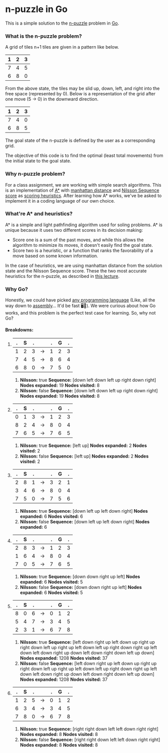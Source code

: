# n-puzzle in Go
This is a simple solution to the [n-puzzle](https://en.wikipedia.org/wiki/N-puzzle) problem in [Go](https://en.wikipedia.org/wiki/Go_(programming_language)).

### What is the n-puzzle problem?

A grid of tiles n+1 tiles are given in a pattern like below.

1|2|3
-|-|-
7|4|5
6|8|0

From the above state, the tiles may be slid up, down, left, and right into the free space (represented by 0). Below is a representation of the grid after one move (5 -> 0) in the downward direction.

1|2|3
-|-|-
7|4|0
6|8|5

The goal state of the n-puzzle is defined by the user as a corresponding grid. 

The objective of this code is to find the optimal (least total movements) from the initial state to the goal state.

### Why n-puzzle problem?
For a class assignment, we are working with simple search algorithms. This is an implementation of [A*](https://en.wikipedia.org/wiki/A*_search_algorithm) with [manhattan distance](https://en.wikipedia.org/wiki/Manhattan_distance) and [Nilsson Sequence score](https://www.cse.iitk.ac.in/users/cs365/2009/ppt/13jan_Aman.pdf#page=7) as [scoring heuristics](https://en.wikipedia.org/wiki/Heuristic_(computer_science)). After learning how A* works, we've be asked to implement it in a coding language of our own choice.

### What're A* and heuristics?
A* is a simple and light pathfinding algorithm used for soling problems. A* is unique because it uses two different scores in its decision making:
* Score one is a sum of the past moves, and while this allows the algorithm to minimize its moves, it doesn't easily find the goal state. 
* Score two is a heuristic, or a function that ranks the favorability of a move based on some known information. 

In the case of heuristics, we are using manhattan distance from the solution state and the Nilsson Sequence score. These the two most accurate heuristics for the n-puzzle, as described in [this lecture](https://www.cse.iitk.ac.in/users/cs365/2009/ppt/13jan_Aman.pdf).

### Why Go?
Honestly, we could have picked [any programming language](https://en.wikipedia.org/wiki/List_of_programming_languages) (Like, all the way down to [assembly](https://en.wikipedia.org/wiki/Assembly_language)... It'd be fast 🖥💨). We were curious about how Go works, and this problem is the perfect test case for learning. So, why not Go?

#### Breakdowns:

1)
    .| **S** |.||.| **G** |.
    -|-|-|-|-|-|-
     1 | 2 | 3 |->| 1 | 2 | 3
     7 | 4 | 5 |->| 8 | 6 | 4
     6 | 8 | 0 |->| 7 | 5 | 0
    1) **Nilsson:** true 
    **Sequence:** [down left down left up right down right] 
    **Nodes expanded:** 19 
    **Nodes visited:** 8
    1) **Nilsson:** false 
    **Sequence:** [down left down left up right down right] 
    **Nodes expanded:** 19 
    **Nodes visited:** 8

2) 
    .| **S** |.||.| **G** |.
    -|-|-|-|-|-|-
     0 | 1 | 3 |->| 1 | 2 | 3
     8 | 2 | 4 |->| 8 | 0 | 4
     7 | 6 | 5 |->| 7 | 6 | 5
    1) **Nilsson:** true 
    **Sequence:** [left up] 
    **Nodes expanded:** 2 
    **Nodes visited:** 2
    1) **Nilsson:** false 
    **Sequence:** [left up] 
    **Nodes expanded:** 2 
    **Nodes visited:** 2

3)  
    .| **S** |.||.| **G** |.
    -|-|-|-|-|-|-
     2 | 8 | 1 |->| 3 | 2 | 1
     3 | 4 | 6 |->| 8 | 0 | 4
     7 | 5 | 0 |->| 7 | 5 | 6
    1) **Nilsson:** true 
    **Sequence:** [down left up left down right] 
    **Nodes expanded:** 6 
    **Nodes visited:** 6
    1) **Nilsson:** false 
    **Sequence:** [down left up left down right] 
    **Nodes expanded:** 6   

4) 
    .| **S** |.||.| **G** |.
    -|-|-|-|-|-|-
     2 | 8 | 3 |->| 1 | 2 | 3
     1 | 6 | 4 |->| 8 | 0 | 4
     7 | 0 | 5 |->| 7 | 6 | 5
    1) **Nilsson:** true 
    **Sequence:** [down down right up left] 
    **Nodes expanded:** 6 
    **Nodes visited:** 5
    1) **Nilsson:** false 
    **Sequence:** [down down right up left] 
    **Nodes expanded:** 6 
    **Nodes visited:** 5

5) 
    .| **S** |.||.| **G** |.
    -|-|-|-|-|-|-
     8 | 0 | 6 |->| 0 | 1 | 2
     5 | 4 | 7 |->| 3 | 4 | 5
     2 | 3 | 1 |->| 6 | 7 | 8
    1) **Nilsson:** true 
    **Sequence:** [left down right up left down up right up right down left up right up left down left up right down right up left down left down right up down left down right down left up down] 
    **Nodes expanded:** 1208 
    **Nodes visited:** 37
    1) **Nilsson:** false 
    **Sequence:** [left down right up left down up right up right down left up right up left down left up right down right up left down left down right up down left down right down left up down] 
    **Nodes expanded:** 1208 
    **Nodes visited:** 37

6) 
    .| **S** |.||.| **G** |.
    -|-|-|-|-|-|-
     1 | 2 | 5 |->| 0 | 1 | 2
     6 | 3 | 4 |->| 3 | 4 | 5
     7 | 8 | 0 |->| 6 | 7 | 8
    1) **Nilsson:** true 
    **Sequence:** [right right down left left down right right] 
    **Nodes expanded:** 8 
    **Nodes visited:** 8
    1) **Nilsson:** false 
    **Sequence:** [right right down left left down right right] 
    **Nodes expanded:** 8 
    **Nodes visited:** 8